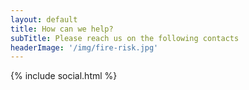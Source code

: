 ```yaml
---
layout: default
title: How can we help?
subTitle: Please reach us on the following contacts
headerImage: '/img/fire-risk.jpg'
---
```


{% include social.html %}
